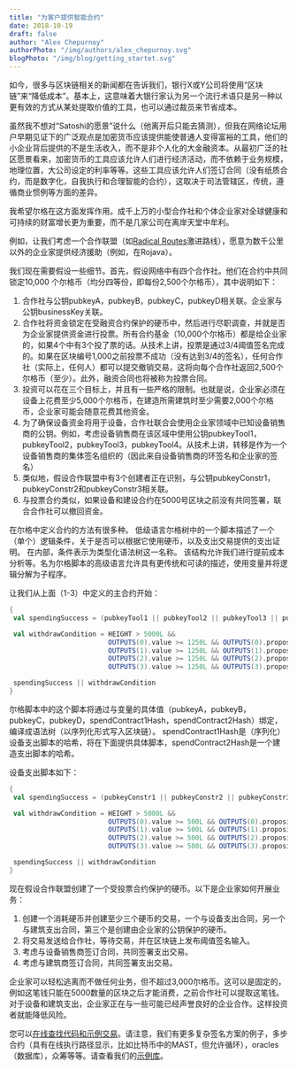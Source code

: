 ```yaml
---
title: "为客户提供智能合约"
date: 2018-10-19
draft: false
author: "Alex Chepurnoy"
authorPhoto: "/img/authors/alex_chepurnoy.svg"
blogPhoto: "/img/blog/getting_startet.svg"
---
```


如今，很多与区块链相关的新闻都在告诉我们，银行X或Y公司将使用“区块链”来“降低成本”。基本上，这意味着大银行家认为另一个流行术语只是另一种以更有效的方式从某处提取价值的工具，也可以通过裁员来节省成本。

虽然我不想对“Satoshi的愿景”说什么（他离开后只能去猜测），但我在网络论坛用户早期见证下的广泛观点是加密货币应该提供能使普通人变得富裕的工具，他们的小企业背后提供的不是生活收入，而不是非个人化的大金融资本。从最初广泛的社区愿景看来，加密货币的工具应该允许人们进行经济活动，而不依赖于业务规模，地理位置，大公司设定的利率等等。这些工具应该允许人们签订合同（没有纸质合约，而是数字化，自我执行和合理智能的合约），这取决于司法管辖区，传统，遵循商业惯例等方面的差异。

我希望尔格在这方面发挥作用。成千上万的小型合作社和个体企业家对全球健康和可持续的财富增长更为重要，而不是几家公司在离岸天堂中牟利。

例如，让我们考虑一个合作联盟（如[Radical Routes](http://www.radicalroutes.org.uk/)激进路线），愿意为数千公里以外的企业家提供经济援助（例如，在Rojava）。

我们现在需要假设一些细节。首先，假设网络中有四个合作社。他们在合约中共同锁定10,000 个尔格币（均分四等份，即每份2,500个尔格币），其中说明如下：

1. 合作社与公钥pubkeyA，pubkeyB，pubkeyC，pubkeyD相关联。企业家与公钥businessKey关联。
2. 合作社将资金锁定在受融资合约保护的硬币中，然后进行尽职调查，并就是否为企业家提供资金进行投票。所有合约基金（10,000个尔格币）都是给企业家的，如果4个中有3个投了票的话。从技术上讲，投票是通过3/4阈值签名完成的。如果在区块编号1,000之前投票不成功（没有达到3/4的签名），任何合作社（实际上，任何人）都可以提交撤销交易，这将向每个合作社返回2,500个尔格币（至少）。此外，融资合同也将被称为投票合同。
3. 投资可以花在三个目标上，并且有一些严格的限制。也就是说，企业家必须在设备上花费至少5,000个尔格币，在建造所需建筑时至少需要2,000个尔格币，企业家可能会随意花费其他资金。
4. 为了确保设备资金将用于设备，合作社联合会使用企业家领域中已知设备销售商的公钥。例如，考虑设备销售商在该区域中使用公钥pubkeyTool1，pubkeyTool2，pubkeyTool3，pubkeyTool4。从技术上讲，转移是作为一个设备销售商的集体签名组织的（因此来自设备销售商的环签名和企业家的签名）
5. 类似地，假设合作联盟中有3个创建者正在识别，与公钥pubkeyConstr1，pubkeyConstr2和pubkeyConstr3相关联。
6. 与投票合约类似，如果设备和建设合约在5000号区块之前没有共同签署，联合合作社可以撤回资金。

在尔格中定义合约的方法有很多种。 低级语言尔格树中的一个脚本描述了一个（单个）逻辑条件，关于是否可以根据它使用硬币，以及支出交易提供的支出证明。 在内部，条件表示为类型化语法树这一名称。 该结构允许我们进行提前成本分析等。名为尔格脚本的高级语言允许具有更传统和可读的描述，使用变量并将逻辑分解为子程序。

让我们从上面（1-3）中定义的主合约开始：

```scala
{
 val spendingSuccess = (pubkeyTool1 || pubkeyTool2 || pubkeyTool3 || pubkeyTool4) && businessKey

 val withdrawCondition = HEIGHT > 5000L &&
                         OUTPUTS(0).value >= 1250L && OUTPUTS(0).propositionBytes == pubkeyA.propBytes &&
                         OUTPUTS(1).value >= 1250L && OUTPUTS(1).propositionBytes == pubkeyB.propBytes &&
                         OUTPUTS(2).value >= 1250L && OUTPUTS(2).propositionBytes == pubkeyC.propBytes &&
                         OUTPUTS(3).value >= 1250L && OUTPUTS(3).propositionBytes == pubkeyD.propBytes 

 spendingSuccess || withdrawCondition
}
```

尔格脚本中的这个脚本将通过与变量的具体值（pubkeyA，pubkeyB，pubkeyC，pubkeyD，spendContract1Hash，spendContract2Hash）绑定，编译成语法树（以序列化形式写入区块链）。 spendContract1Hash是（序列化）设备支出脚本的哈希，将在下面提供具体脚本，spendContract2Hash是一个建造支出脚本的哈希。

设备支出脚本如下：	

```scala
{
 val spendingSuccess = (pubkeyConstr1 || pubkeyConstr2 || pubkeyConstr3) && businessKey

 val withdrawCondition = HEIGHT > 5000L &&
                         OUTPUTS(0).value >= 500L && OUTPUTS(0).propositionBytes == pubkeyA.propBytes &&
                         OUTPUTS(1).value >= 500L && OUTPUTS(1).propositionBytes == pubkeyB.propBytes &&
                         OUTPUTS(2).value >= 500L && OUTPUTS(2).propositionBytes == pubkeyC.propBytes &&
                         OUTPUTS(3).value >= 500L && OUTPUTS(3).propositionBytes == pubkeyD.propBytes 

 spendingSuccess || withdrawCondition
}
```

现在假设合作联盟创建了一个受投票合约保护的硬币。以下是企业家如何开展业务：

1. 创建一个消耗硬币并创建至少三个硬币的交易，一个与设备支出合同，另一个与建筑支出合同，第三个是创建由企业家的公钥保护的硬币。
2. 将交易发送给合作社，等待交易，并在区块链上发布阈值签名输入。
3. 考虑与设备销售商签订合同，共同签署支出交易。
4. 考虑与建筑商签订合同，共同签署支出交易。

企业家可以轻松逃离而不做任何业务，但不超过3,000尔格币。这可以是固定的，例如这笔钱只能在5000数量的区块之后才能消费，之前合作社可以提取这笔钱。对于设备和建筑支出，企业家正在与一些可能已经声誉良好的企业合作。这样投资者就能降低风险。

您可以[在线查找代码和示例交易](https://github.com/ScorexFoundation/sigmastate-interpreter/blob/master/src/test/scala/sigmastate/utxo/examples/CoopExampleSpecification.scala)。请注意，我们有更多复杂签名方案的例子，多步合约（具有在线执行路径显示，比如比特币中的MAST，但允许循环），oracles（数据库），众筹等等。请查看我们的[示例库](https://github.com/ScorexFoundation/sigmastate-interpreter/tree/master/src/test/scala/sigmastate/utxo/examples)。
